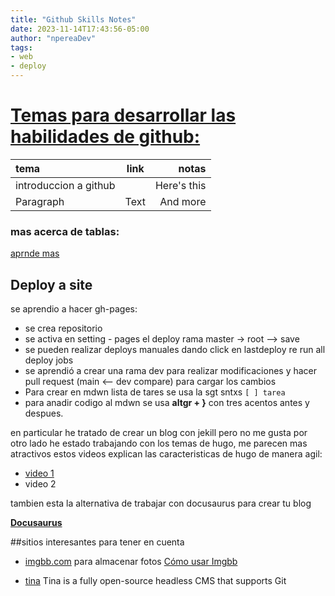 ```yaml
---
title: "Github Skills Notes"
date: 2023-11-14T17:43:56-05:00
author: "npereaDev"
tags: 
- web
- deploy
---
```


# [Temas para desarrollar las habilidades de github:](https://skills.github.com/#first-week-on-github)


| tema    | link | notas    |
| :---        |    :----:   |          ---: |
| introduccion a github      | [](https://github.com/skills/introduction-to-github)| Here's this   |
| Paragraph   | Text        | And more      |



### mas acerca de tablas:
[aprnde mas](https://www.markdownguide.org/extended-syntax/#:~:text=To%20add%20a%20table%2C%20use,either%20end%20of%20the%20row.&text=Cell%20widths%20can%20vary%2C%20as,output%20will%20look%20the%20same.)





## Deploy a site
se aprendio a hacer gh-pages:

- se crea repositorio
- se activa en setting - pages el deploy  rama master -> root --> save
- se pueden realizar deploys manuales dando click en lastdeploy re run all deploy jobs
- se aprendió a crear una rama dev para realizar modificaciones y hacer pull request (main <-- dev compare) para cargar los cambios
- Para crear en mdwn lista de tares se usa la sgt sntxs ``` [ ] tarea ``` 
- para anadir codigo al mdwn se usa **altgr + }** con tres acentos antes y despues.



en particular he tratado de crear un blog con jekill pero no me gusta 
por otro lado he estado trabajando con los temas de hugo, me parecen mas atractivos 
estos videos explican las caracteristicas de hugo de manera agil:
- [video 1](https://www.youtube.com/watch?v=hjD9jTi_DQ4)
- video 2

tambien esta la alternativa de trabajar con docusaurus para crear tu blog

**[Docusaurus](https://docusaurus.io/)**

##sitios interesantes para tener en cuenta 

- [imgbb.com](imgbb.com) para almacenar fotos [Cómo usar Imgbb](https://www.youtube.com/watch?v=2BwSPhR2VAY)

- [tina](https://tina.io/) Tina is a fully open-source headless CMS that supports Git

